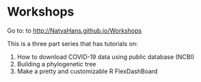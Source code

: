 # Workshops
Go to: to http://NatyaHans.github.io/Workshops 

This is a three part series that has tutorials on:
1. How to download COVID-19 data using public database (NCBI)
2. Building a phylogenetic tree
3. Make a pretty and customizable R FlexDashBoard
